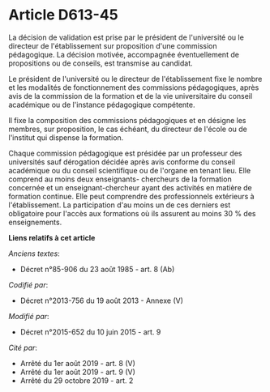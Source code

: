 # Article D613-45

La décision de validation est prise par le président de l'université ou le directeur de l'établissement sur proposition d'une
commission pédagogique. La décision motivée, accompagnée éventuellement de propositions ou de conseils, est transmise au
candidat.

Le président de l'université ou le directeur de l'établissement fixe le nombre et les modalités de fonctionnement des
commissions pédagogiques, après avis de la commission de la formation et de la vie universitaire du conseil académique  ou de
l'instance pédagogique compétente.

Il fixe la composition des commissions pédagogiques et en désigne les membres, sur proposition, le cas échéant, du directeur
de l'école ou de l'institut qui dispense la formation.

Chaque commission pédagogique est présidée par un professeur des universités sauf dérogation décidée après avis conforme du
conseil académique ou du conseil scientifique ou de l'organe en tenant lieu. Elle comprend au moins deux enseignants-
chercheurs de la formation concernée et un enseignant-chercheur ayant des activités en matière de formation continue. Elle
peut comprendre des professionnels extérieurs à l'établissement. La participation d'au moins un de ces derniers est
obligatoire pour l'accès aux formations où ils assurent au moins 30 % des enseignements.

**Liens relatifs à cet article**

_Anciens textes_:

  - Décret n°85-906 du 23 août 1985 - art. 8 (Ab)

_Codifié par_:

  - Décret n°2013-756 du 19 août 2013 -  Annexe (V)

_Modifié par_:

  - Décret n°2015-652 du 10 juin 2015 - art. 9

_Cité par_:

  - Arrêté du 1er août 2019 - art. 8 (V)
  - Arrêté du 1er août 2019 - art. 9 (V)
  - Arrêté du 29 octobre 2019 - art. 2
